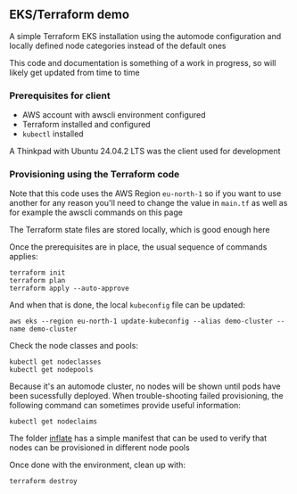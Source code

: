 ## EKS/Terraform demo

A simple Terraform EKS installation using the automode configuration and locally defined node categories instead of the default ones    

This code and documentation is something of a work in progress, so will likely get updated from time to time    

### Prerequisites for client    

  - AWS account with awscli environment configured    
  - Terraform installed and configured    
  - ```kubectl``` installed    

A Thinkpad with Ubuntu 24.04.2 LTS was the client used for development    

### Provisioning using the Terraform code

Note that this code uses the AWS Region `eu-north-1` so if you want to use another for any reason you'll need to change the value in `main.tf` as well as for example the awscli commands on this page

The Terraform state files are stored locally, which is good enough here

Once the prerequisites are in place, the usual sequence of commands applies:
```
terraform init
terraform plan
terraform apply --auto-approve
```
And when that is done, the local `kubeconfig` file can be updated:
```
aws eks --region eu-north-1 update-kubeconfig --alias demo-cluster --name demo-cluster
```

Check the node classes and pools:
```
kubectl get nodeclasses
kubectl get nodepools
```

Because it's an automode cluster, no nodes will be shown until pods have been sucessfully deployed. When trouble-shooting failed provisioning, the following command can sometimes provide useful information:
```
kubectl get nodeclaims
```

The folder [inflate](/inflate) has a simple manifest that can be used to verify that nodes can be provisioned in different node pools

Once done with the environment, clean up with:
```
terraform destroy
```
